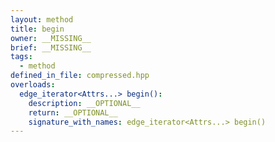 ```yaml
---
layout: method
title: begin
owner: __MISSING__
brief: __MISSING__
tags:
  - method
defined_in_file: compressed.hpp
overloads:
  edge_iterator<Attrs...> begin():
    description: __OPTIONAL__
    return: __OPTIONAL__
    signature_with_names: edge_iterator<Attrs...> begin()
---
```

